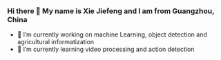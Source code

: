 ### Hi there 👋 My name is Xie Jiefeng and I am from Guangzhou, China 

- 🔭 I’m currently working on machine Learning, object detection and agricultural informatization
- 🌱 I’m currently learning video processing and action detection
<!--
**vitem98/vitem98** is a ✨ _special_ ✨ repository because its `README.md` (this file) appears on your GitHub profile.

Here are some ideas to get you started:

- 🔭 I’m currently working on ...
- 🌱 I’m currently learning ...
- 👯 I’m looking to collaborate on ...
- 🤔 I’m looking for help with ...
- 💬 Ask me about ...
- 📫 How to reach me: ...
- 😄 Pronouns: ...
- ⚡ Fun fact: ...
-->
